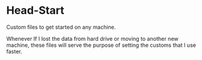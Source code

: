# Head-Start
Custom files to get started on any machine.

Whenever If I lost the data from hard drive or moving to another new machine, these files will serve the purpose of setting the customs that I use faster.
